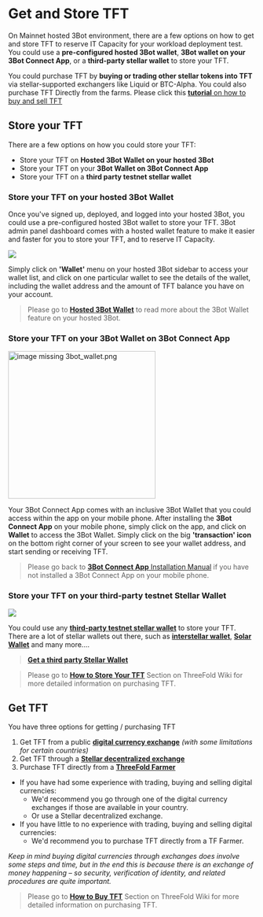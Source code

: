 # Get and Store TFT 

On Mainnet hosted 3Bot environment, there are a few options on how to get and store TFT to reserve IT Capacity for your workload deployment test.  You could use a __pre-configured hosted 3Bot wallet__, __3Bot wallet on your 3Bot Connect App__, or a __third-party stellar wallet__ to store your TFT. 

You could purchase TFT by __buying or trading other stellar tokens into TFT__ via stellar-supported exchangers like Liquid or BTC-Alpha. You could also purchase TFT Directly from the farms. Please click this [__tutorial__ on how to buy and sell TFT](https://wiki.threefold.io/#/how_to_buy_and_sell)


## Store your TFT

There are a few options on how you could store your TFT:
- Store your TFT on __Hosted 3Bot Wallet on your hosted 3Bot__
- Store your TFT on your __3Bot Wallet on 3Bot Connect App__
- Store your TFT on a __third party testnet stellar wallet__

### Store your TFT on your hosted 3Bot Wallet

Once you've signed up, deployed, and logged into your hosted 3Bot, you could use a pre-configured hosted 3Bot wallet to store your TFT. 3Bot admin panel dashboard comes with a hosted wallet feature to make it easier and faster for you to store your TFT, and to reserve IT Capacity. 

![](testnet_tft3.png)

Simply click on __'Wallet'__ menu on your hosted 3Bot sidebar to access your wallet list, and click on one particular wallet to see the details of the wallet, including the wallet address and the amount of TFT balance you have on your account.

> Please go to [__Hosted 3Bot Wallet__](3bot_wallet.md) to read more about the 3Bot Wallet feature on your hosted 3Bot.


### Store your TFT on your __3Bot Wallet on 3Bot Connect App__

<img src="img/3bot_wallet.png" width="300" alt="image missing 3bot_wallet.png">


Your 3Bot Connect App comes with an inclusive 3Bot Wallet that you could access within the app on your mobile phone. After installing the __3Bot Connect App__  on your mobile phone, simply click on the app, and click on __Wallet__ to access the 3Bot Wallet. Simply click on the big __'transaction' icon__ on the bottom right corner of your screen to see your wallet address, and start sending or receiving TFT.

> Please go back to [__3Bot Connect App__ Installation Manual](3botconnect_install.md) if you have not installed a 3Bot Connect App on your mobile phone.

### Store your TFT on your third-party testnet Stellar Wallet

![](stellar_wallets.png)

You could use any [__third-party testnet stellar wallet__](https://www.stellar.org/lumens/wallets) to store your TFT. There are a lot of stellar wallets out there, such as [__interstellar wallet__](https://interstellar.exchange/#download), [__Solar Wallet__](https://solarwallet.io/#download) and many more.... 

> [__Get a third party Stellar Wallet__](https://www.stellar.org/lumens/wallets)

> Please go to [__How to Store Your TFT__](https://wiki.threefold.io/#/storing_tft) Section on ThreeFold Wiki for more detailed information on purchasing TFT.

## Get TFT

You have three options for getting / purchasing TFT

1. Get TFT from a public [__digital currency exchange__](https://wiki.threefold.io/#/how_to_buy_and_sell?id=_1public-exchanges) *(with some limitations for certain countries)*
2. Get TFT through a [__Stellar decentralized exchange__](https://wiki.threefold.io/#/how_to_buy_and_sell?id=_3-on-stellar-through-xlm-stellars-token)
3. Purchase TFT directly from a [__ThreeFold Farmer__](https://wiki.threefold.io/#/how_to_buy_and_sell?id=_2-directly-from-a-threefold-farmer)

- If you have had some experience with trading, buying and selling digital currencies:
    - We'd recommend you go through one of the digital currency exchanges if those are available in your country. 
    - Or use a Stellar decentralized exchange.
- If you  have little to no experience with trading, buying and selling digital currencies:
    - We'd recommend you to purchase TFT directly from a TF Farmer.

_Keep in mind buying digital currencies through exchanges does involve some steps and time, but in the end this is because there is an exchange of money happening – so security, verification of identity, and related procedures are quite important._

> Please go to [__How to Buy TFT__](https://wiki.threefold.io/#/how_to_buy_and_sell) Section on ThreeFold Wiki for more detailed information on purchasing TFT.
